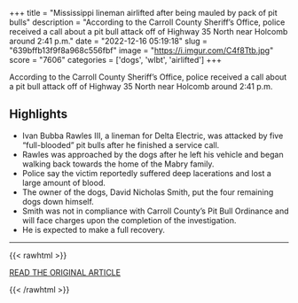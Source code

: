 +++
title = "Mississippi lineman airlifted after being mauled by pack of pit bulls"
description = "According to the Carroll County Sheriff’s Office, police received a call about a pit bull attack off of Highway 35 North near Holcomb around 2:41 p.m."
date = "2022-12-16 05:19:18"
slug = "639bffb13f9f8a968c556fbf"
image = "https://i.imgur.com/C4f8Ttb.jpg"
score = "7606"
categories = ['dogs', 'wlbt', 'airlifted']
+++

According to the Carroll County Sheriff’s Office, police received a call about a pit bull attack off of Highway 35 North near Holcomb around 2:41 p.m.

## Highlights

- Ivan Bubba Rawles III, a lineman for Delta Electric, was attacked by five “full-blooded” pit bulls after he finished a service call.
- Rawles was approached by the dogs after he left his vehicle and began walking back towards the home of the Mabry family.
- Police say the victim reportedly suffered deep lacerations and lost a large amount of blood.
- The owner of the dogs, David Nicholas Smith, put the four remaining dogs down himself.
- Smith was not in compliance with Carroll County’s Pit Bull Ordinance and will face charges upon the completion of the investigation.
- He is expected to make a full recovery.

---

{{< rawhtml >}}
  <p class="article-category">
    <a target="_blank" href="https://www.wlbt.com/2022/12/14/miss-lineman-airlifted-after-being-mauled-by-pack-pit-bulls/">READ THE ORIGINAL ARTICLE</a>
  </p>
{{< /rawhtml >}}

